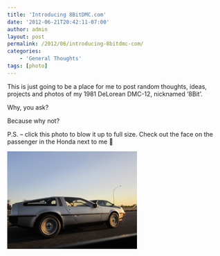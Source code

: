 ```yaml
---
title: 'Introducing 8BitDMC.com'
date: '2012-06-21T20:42:11-07:00'
author: admin
layout: post
permalink: /2012/06/introducing-8bitdmc-com/
categories:
    - 'General Thoughts'
tags: [photo]
---
```


This is just going to be a place for me to post random thoughts, ideas, projects and photos of my 1981 DeLorean DMC-12, nicknamed ‘8Bit’.

Why, you ask?

Because why not?

P.S. – click this photo to blow it up to full size. Check out the face on the passenger in the Honda next to me 🙂

[![](/assets/images/2012/06/IMG_0172-300x225.jpg "8Bit on the highway in El Dorado Hills")](/assets/images/2012/06/IMG_0172.jpg)